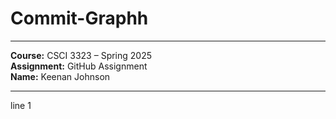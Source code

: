 # Commit-Graphh
---

**Course:** CSCI 3323 – Spring 2025  
**Assignment:** GitHub Assignment  
**Name:** Keenan Johnson  


---
line 1
